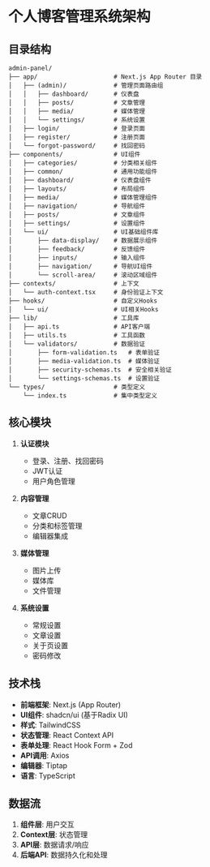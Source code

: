 # 个人博客管理系统架构

## 目录结构

```
admin-panel/
├── app/                     # Next.js App Router 目录
│   ├── (admin)/             # 管理页面路由组
│   │   ├── dashboard/       # 仪表盘
│   │   ├── posts/           # 文章管理
│   │   ├── media/           # 媒体管理
│   │   └── settings/        # 系统设置
│   ├── login/               # 登录页面
│   ├── register/            # 注册页面
│   └── forgot-password/     # 找回密码
├── components/              # UI组件
│   ├── categories/          # 分类相关组件
│   ├── common/              # 通用功能组件
│   ├── dashboard/           # 仪表盘组件
│   ├── layouts/             # 布局组件
│   ├── media/               # 媒体管理组件
│   ├── navigation/          # 导航组件
│   ├── posts/               # 文章组件
│   ├── settings/            # 设置组件
│   └── ui/                  # UI基础组件库
│       ├── data-display/    # 数据展示组件
│       ├── feedback/        # 反馈组件
│       ├── inputs/          # 输入组件
│       ├── navigation/      # 导航UI组件
│       └── scroll-area/     # 滚动区域组件
├── contexts/                # 上下文
│   └── auth-context.tsx     # 身份验证上下文
├── hooks/                   # 自定义Hooks
│   └── ui/                  # UI相关Hooks
├── lib/                     # 工具库
│   ├── api.ts               # API客户端
│   ├── utils.ts             # 工具函数
│   └── validators/          # 数据验证
│       ├── form-validation.ts   # 表单验证
│       ├── media-validation.ts  # 媒体验证
│       ├── security-schemas.ts  # 安全相关验证
│       └── settings-schemas.ts  # 设置验证
└── types/                   # 类型定义
    └── index.ts             # 集中类型定义
```

## 核心模块

1. **认证模块**
   - 登录、注册、找回密码
   - JWT认证
   - 用户角色管理

2. **内容管理**
   - 文章CRUD
   - 分类和标签管理
   - 编辑器集成

3. **媒体管理**
   - 图片上传
   - 媒体库
   - 文件管理

4. **系统设置**
   - 常规设置
   - 文章设置
   - 关于页设置
   - 密码修改

## 技术栈

- **前端框架**: Next.js (App Router)
- **UI组件**: shadcn/ui (基于Radix UI)
- **样式**: TailwindCSS
- **状态管理**: React Context API
- **表单处理**: React Hook Form + Zod
- **API调用**: Axios
- **编辑器**: Tiptap
- **语言**: TypeScript

## 数据流

1. **组件层**: 用户交互
2. **Context层**: 状态管理
3. **API层**: 数据请求/响应
4. **后端API**: 数据持久化和处理
